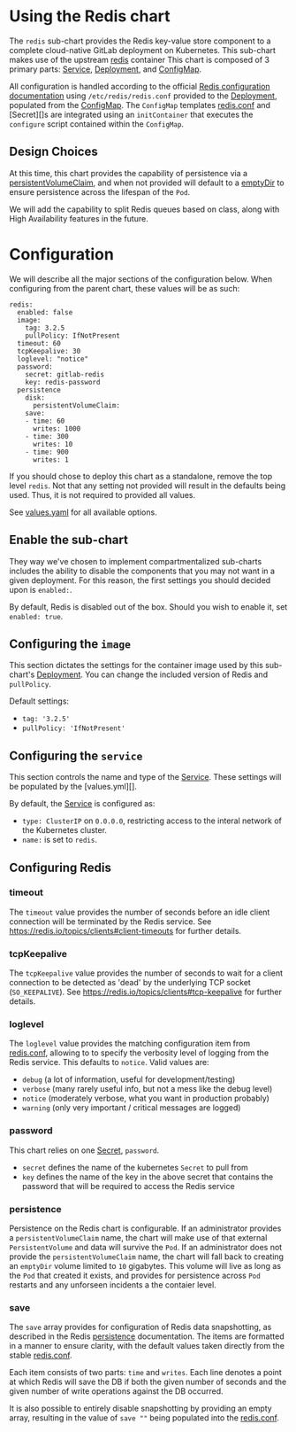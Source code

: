 # Using the Redis chart

The `redis` sub-chart provides the Redis key-value store component to a complete cloud-native GitLab deployment on Kubernetes. This sub-chart makes use of the upstream [redis][] container This chart is composed of 3 primary parts: [Service][], [Deployment][], and [ConfigMap][].

All configuration is handled according to the official [Redis configuration documentation][redis-config-docs] using `/etc/redis/redis.conf` provided to the [Deployment][], populated from the [ConfigMap][]. The `ConfigMap` templates [redis.conf][] and [Secret][]s are integrated using an `initContainer` that executes the `configure` script contained within the `ConfigMap`.

## Design Choices

At this time, this chart provides the capability of persistence via a [persistentVolumeClaim][], and when not provided will default to a [emptyDir][] to ensure persistence across the lifespan of the `Pod`.

We will add the capability to split Redis queues based on class, along with High Availability features in the future.

# Configuration

We will describe all the major sections of the configuration below. When configuring from the parent chart, these values will be as such:

```
redis:
  enabled: false
  image:
    tag: 3.2.5
    pullPolicy: IfNotPresent
  timeout: 60
  tcpKeepalive: 30
  loglevel: "notice"
  password:
    secret: gitlab-redis
    key: redis-password
  persistence
    disk:
      persistentVolumeClaim:
    save:
    - time: 60
      writes: 1000
    - time: 300
      writes: 10
    - time: 900
      writes: 1
```

If you should chose to deploy this chart as a standalone, remove the top level `redis`. Not that any setting not provided will result in the defaults being used. Thus, it is not required to provided all values.

See [values.yaml][] for all available options.

## Enable the sub-chart

They way we've chosen to implement compartmentalized sub-charts includes the ability to disable the components that you may not want in a given deployment. For this reason, the first settings you should decided upon is `enabled:`.

By default, Redis is disabled out of the box. Should you wish to enable it, set `enabled: true`.

## Configuring the `image`

This section dictates the settings for the container image used by this sub-chart's [Deployment][]. You can change the included version of Redis and `pullPolicy`.

Default settings:
- `tag: '3.2.5'`
- `pullPolicy: 'IfNotPresent'`

## Configuring the `service`

This section controls the name and type of the [Service][]. These settings will
be populated by the [values.yml][].

By default, the [Service][] is configured as:
- `type: ClusterIP` on `0.0.0.0`, restricting access to the interal network of the Kubernetes cluster.
- `name:` is set to `redis`.

## Configuring Redis

### timeout

The `timeout` value provides the number of seconds before an idle client connection will be terminated by the Redis service. See https://redis.io/topics/clients#client-timeouts for further details.

### tcpKeepalive

The `tcpKeepalive` value provides the number of seconds to wait for a client connection to be detected as 'dead' by the underlying TCP socket (`SO_KEEPALIVE`). See https://redis.io/topics/clients#tcp-keepalive for further details.

### loglevel

The `loglevel` value provides the matching configuration item from [redis.conf][], allowing to to specify the verbosity level of logging from the Redis service. This defaults to `notice`. Valid values are:
- `debug` (a lot of information, useful for development/testing)
- `verbose` (many rarely useful info, but not a mess like the debug level)
- `notice` (moderately verbose, what you want in production probably)
- `warning` (only very important / critical messages are logged)

### password

This chart relies on one [Secret][kubernetes-secret], `password`.
- `secret` defines the name of the kubernetes `Secret` to pull from
- `key` defines the name of the key in the above secret that contains the password that will be required to access the Redis service

### persistence

Persistence on the Redis chart is configurable. If an administrator provides a `persistentVolumeClaim` name, the chart will make use of that external `PersistentVolume` and data will survive the `Pod`. If an administrator does not provide the `persistentVolumeClaim` name, the chart will fall back to creating an `emptyDir` volume limited to `10` gigabytes. This volume will live as long as the `Pod` that created it exists, and provides for persistence across `Pod` restarts and any unforseen incidents a the contaier level.

### save

The `save` array provides for configuration of Redis data snapshotting, as described in the Redis [persistence][] documentation. The items are formatted in a manner to ensure clarity, with the default values taken directly from the stable [redis.conf][].

Each item consists of two parts: `time` and `writes`. Each line denotes a point at which Redis will save the DB if both the given number of seconds and the given number of write operations against the DB occurred.

It is also possible to entirely disable snapshotting by providing an empty array, resulting in the value of `save ""` being populated into the [redis.conf][].

[redis]: https://hub.docker.com/_/redis/
[redis.conf]: http://download.redis.io/redis-stable/redis.conf
[redis-config-docs]: https://redis.io/topics/config

[Service]: ../../../charts/redis/templates/service.yaml
[Deployment]: ../../../charts/redis/templates/deployment.yaml
[ConfigMap]: ../../../charts/redis/templates/configmap.yaml
[values.yaml]: ../../../charts/redis/values.yaml

[PersistentVolume]: https://kubernetes.io/docs/concepts/storage/persistent-volumes/
[persistentVolumeClaim]: https://kubernetes.io/docs/concepts/storage/volumes/#persistentvolumeclaim
[emptyDir]: https://kubernetes.io/docs/concepts/storage/volumes/#emptydir

[kubernetes-secret]: https://kubernetes.io/docs/concepts/configuration/secret/
[persistence]: https://redis.io/topics/persistence
